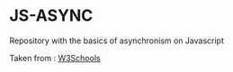 # JS-ASYNC
Repository with the basics of asynchronism on Javascript

Taken from : [W3Schools](https://www.w3schools.com/js)